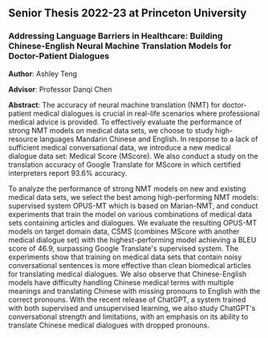 ## Senior Thesis 2022-23 at Princeton University

### Addressing Language Barriers in Healthcare: Building Chinese-English Neural Machine Translation Models for Doctor-Patient Dialogues
**Author**: Ashley Teng

**Advisor**: Professor Danqi Chen

**Abstract**:
The accuracy of neural machine translation (NMT) for doctor-patient medical dialogues is crucial in real-life scenarios where professional medical advice is provided. To effectively evaluate the performance of strong NMT models on medical data sets, we choose to study high-resource languages Mandarin Chinese and English. In response to a lack of sufficient medical conversational data, we introduce a new medical dialogue data set: Medical Score (MScore). We also conduct a study on the translation accuracy of Google Translate for MScore in which certified interpreters report 93.6% accuracy.

To analyze the performance of strong NMT models on new and existing medical data sets, we select the best among high-performing NMT models: supervised system OPUS-MT which is based on Marian-NMT, and conduct experiments that train the model on various combinations of medical data sets containing articles and dialogues. We evaluate the resulting OPUS-MT models on target domain data, CSMS (combines MScore with another medical dialogue set) with the highest-performing model achieving a BLEU score of 46.9, surpassing Google Translate's supervised system. The experiments show that training on medical data sets that contain noisy conversational sentences is more effective than clean biomedical articles for translating medical dialogues. We also observe that Chinese-English models have difficulty handling Chinese medical terms with multiple meanings and translating Chinese with missing pronouns to English with the correct pronouns. With the recent release of ChatGPT, a system trained with both supervised and unsupervised learning, we also study ChatGPT's conversational strength and limitations, with an emphasis on its ability to translate Chinese medical dialogues with dropped pronouns.